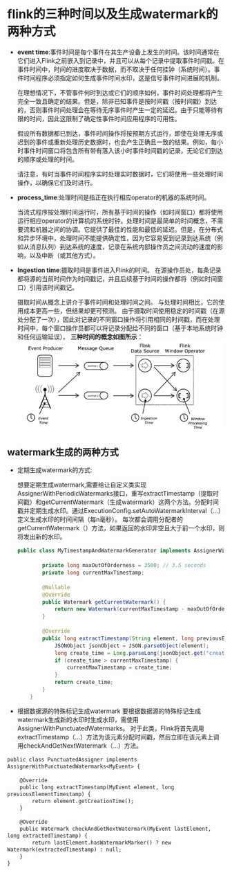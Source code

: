# flink的三种时间以及生成watermark的两种方式

- **event time**:事件时间是每个事件在其生产设备上发生的时间。该时间通常在它们进入Flink之前嵌入到记录中，并且可以从每个记录中提取事件时间戳。在事件时间中，时间的进度取决于数据，而不取决于任何挂钟（系统时间）。事件时间程序必须指定如何生成事件时间水印，这是信号事件时间进展的机制。

  在理想情况下，不管事件何时到达或它们的顺序如何，事件时间处理都将产生完全一致且确定的结果。但是，除非已知事件是按时间戳（按时间戳）到达的，否则事件时间处理会在等待无序事件时产生一定的延迟。由于只能等待有限的时间，因此这限制了确定性事件时间应用程序的可用性。

  假设所有数据都已到达，事件时间操作将按预期方式运行，即使在处理无序或迟到的事件或重新处理历史数据时，也会产生正确且一致的结果。例如，每小时事件时间窗口将包含所有带有落入该小时事件时间戳的记录，无论它们到达的顺序或处理的时间。

  请注意，有时当事件时间程序实时处理实时数据时，它们将使用一些处理时间操作，以确保它们及时进行。

- **process_time**:处理时间是指正在执行相应operator的机器的系统时间。

  当流式程序按处理时间运行时，所有基于时间的操作（如时间窗口）都将使用运行相应operator的计算机的系统时钟。处理时间是最简单的时间概念，不需要流和机器之间的协调。它提供了最佳的性能和最低的延迟。但是，在分布式和异步环境中，处理时间不能提供确定性，因为它容易受到记录到达系统（例如从消息队列）到达系统的速度，记录在系统内部操作员之间流动的速度的影响，以及中断（或其他方式）。

- **Ingestion time**:摄取时间是事件进入Flink的时间。 在源操作员处，每条记录都将源的当前时间作为时间戳记，并且后续基于时间的操作都将（例如时间窗口）引用该时间戳记。

  摄取时间从概念上讲介于事件时间和处理时间之间。 与处理时间相比，它的使用成本更高一些，但结果却更可预测。 由于摄取时间使用稳定的时间戳（在源处分配了一次），因此对记录的不同窗口操作将引用相同的时间戳，而在处理时间中，每个窗口操作员都可以将记录分配给不同的窗口（基于本地系统时钟和任何运输延误）。
**三种时间的概念如图所示**：
![flink time](time_clock.png)

## watermark生成的两种方式

- 定期生成watermark的方式:

  想要定期生成watermark,需要给让自定义类实现AssignerWithPeriodicWatermarks接口，重写extractTimestamp（提取时间戳）和getCurrentWatermark（生成watermark）这两个方法。分配时间戳并定期生成水印。通过ExecutionConfig.setAutoWatermarkInterval（...）定义生成水印的时间间隔（每n毫秒）。 每次都会调用分配者的getCurrentWatermark（）方法，如果返回的水印非空且大于前一个水印，则将发出新的水印。

  ```java
  public class MyTimestampAndWatermarkGenerator implements AssignerWithPeriodicWatermarks<String> {
  
          private long maxOutOfOrderness = 3500; // 3.5 seconds
          private long currentMaxTimestamp;
  
          @Nullable
          @Override
          public Watermark getCurrentWatermark() {
              return new Watermark(currentMaxTimestamp - maxOutOfOrderness);
          }
  
          @Override
          public long extractTimestamp(String element, long previousElementTimestamp) {
              JSONObject jsonObject = JSON.parseObject(element);
              long create_time = Long.parseLong(jsonObject.get("create_time").toString());
              if (create_time > currentMaxTimestamp) {
                  currentMaxTimestamp = create_time;
              }
              return create_time;
          }
      }
  ```
- 根据数据源的特殊标记生成watermark
要根据数据源的特殊标记生成watermark生成新的水印时生成水印，需使用AssignerWithPunctuatedWatermarks。 对于此类，Flink将首先调用extractTimestamp（...）方法为该元素分配时间戳，然后立即在该元素上调用checkAndGetNextWatermark（...）方法。
```
public class PunctuatedAssigner implements AssignerWithPunctuatedWatermarks<MyEvent> {

	@Override
	public long extractTimestamp(MyEvent element, long previousElementTimestamp) {
		return element.getCreationTime();
	}

	@Override
	public Watermark checkAndGetNextWatermark(MyEvent lastElement, long extractedTimestamp) {
		return lastElement.hasWatermarkMarker() ? new Watermark(extractedTimestamp) : null;
	}
}
```

